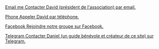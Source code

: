 <p><a href="mailto:{{ site.social-network-links.email }}" title="Email me">
      <span class="fa-stack fa-lg" aria-hidden="true">
        <i class="fas fa-circle fa-stack-2x"></i>
        <i class="fas fa-envelope fa-stack-1x fa-inverse"></i>
      </span>
      <span class="sr-only">Email me</span>
	  Contacter David (président de l'association) par email.
   </a>
</p>
<p><a href="tel:{{ site.social-network-links.telephone }}" title="Phone">
      <span class="fa-stack fa-lg" aria-hidden="true">
        <i class="fas fa-circle fa-stack-2x"></i>
        <i class="fas fa-phone fa-stack-1x fa-inverse"></i>
      </span>
      <span class="sr-only">Phone</span>
	  Appeler David par téléphone.
   </a>
</p>
<p><a href="https://www.facebook.com/{{ site.social-network-links.facebook }}" title="Facebook">
      <span class="fa-stack fa-lg" aria-hidden="true">
        <i class="fas fa-circle fa-stack-2x"></i>
        <i class="fab fa-facebook fa-stack-1x fa-inverse"></i>
      </span>
      <span class="sr-only">Facebook</span>
	  Rejoindre notre groupe sur Facebook.
   </a>
</p>
<p><a href="https://t.me/{{ site.social-network-links.telegram }}" title="Telegram">
      <span class="fa-stack fa-lg" aria-hidden="true">
        <i class="fas fa-circle fa-stack-2x"></i>
        <i class="fab fa-telegram-plane fa-stack-1x fa-inverse"></i>
      </span>
      <span class="sr-only">Telegram</span>
	  Contacter Daniel (un guide bénévole et créateur de ce site) sur Telegram.
    </a>
</p>
